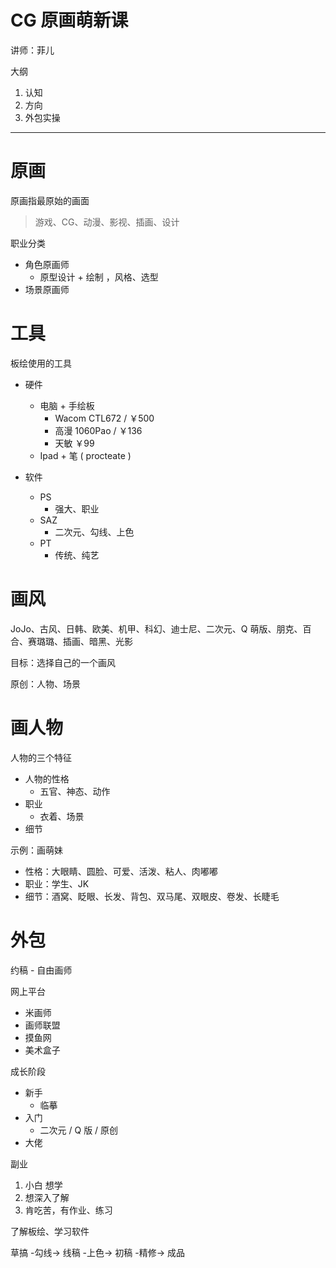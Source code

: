 # CG 原画萌新课

讲师：菲儿

大纲

1. 认知
2. 方向
3. 外包实操

---

# 原画

原画指最原始的画面

> 游戏、CG、动漫、影视、插画、设计

职业分类

- 角色原画师
  - 原型设计 + 绘制 ，风格、选型
- 场景原画师

# 工具

板绘使用的工具

- 硬件
  - 电脑 + 手绘板
    - Wacom CTL672 / ￥500
    - 高漫 1060Pao / ￥136
    - 天敏 ￥99
  - Ipad + 笔 ( procteate )

- 软件
  - PS
    - 强大、职业
  - SAZ
    - 二次元、勾线、上色
  - PT
    - 传统、纯艺

# 画风

JoJo、古风、日韩、欧美、机甲、科幻、迪士尼、二次元、Q 萌版、朋克、百合、赛璐璐、插画、暗黑、光影

目标：选择自己的一个画风

原创：人物、场景

# 画人物

人物的三个特征

- 人物的性格
  - 五官、神态、动作
- 职业
  - 衣着、场景
- 细节

示例：画萌妹

- 性格：大眼睛、圆脸、可爱、活泼、粘人、肉嘟嘟
- 职业：学生、JK
- 细节：酒窝、眨眼、长发、背包、双马尾、双眼皮、卷发、长睫毛

# 外包

约稿 - 自由画师

网上平台
- 米画师
- 画师联盟
- 摸鱼网
- 美术盒子

成长阶段

- 新手
  - 临摹
- 入门
  - 二次元 / Q 版 / 原创
- 大佬

副业

1. 小白 想学
2. 想深入了解
3. 肯吃苦，有作业、练习

了解板绘、学习软件

草搞 -勾线-> 线稿 -上色-> 初稿 -精修-> 成品

